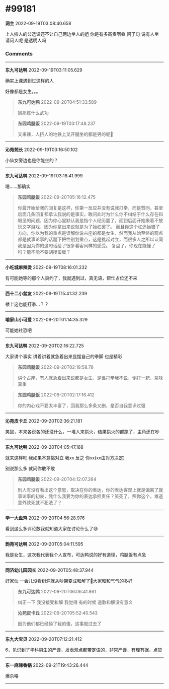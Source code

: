 # #99181

**洞主** 2022-09-19T03:08:40.658

上人挤人的公选课还不让自己两边坐人的姐 你是有多高贵啊😅
问了句 说有人坐
 请问人呢 是透明人吗

### Comments

---

**东九可达鸭** 2022-09-19T03:11:05.629

确实上课遇到过这样的人

好像都是女生。。。

> **东九可达鸭** 2022-09-20T04:51:33.589
> 
> 搁那练什么武功


> **东园鸡腿饭** 2022-09-19T03:17:48.237
> 
> 又来辣，人挤人的地铁上叉开腿坐的都是男的呢🤣


---

**沁苑苑长** 2022-09-19T03:16:50.102

小仙女旁边也是你能坐的？

---

**东九可达鸭** 2022-09-19T03:18:41.999

嗯……那确实

> **东园鸡腿饭** 2022-09-20T05:16:12.475
> 
> 你最开始给我的回复是这样，你第一反应并没有说我打拳，而是赞同，甚至后面几条回复都承认我说的是事实，敢问此时为什么你不纠结于什么存在和眼见的问题，因为你心里默认我是指个人经历罢了，而到后面开始揪着不放玩文字游戏，因为你拿出来说就是为了抬杠罢了。
而且你这个杠还抬错了方向，你以为我的重点是误解你说占座的都是女生，然而我从始至终的观点都是就事论事的话题下把性别划重点，这是挑起对立，而很多人之所以认同我是因为你的这句话给了很多看客同样的感受。
复盘了，你现在能懂了吗？能不能不要胡搅蛮缠？


---

**小吃城麻辣烫** 2022-09-19T08:16:01.232

有可能她等的那个人爽约了，我就遇到过，真无语，帮忙占位还不来

---

**西十二小盆友** 2022-09-19T15:41:32.239

楼上这也能打拳…？？

---

**喻家山小可爱** 2022-09-20T01:14:35.329

可能她社恐吧

---

**东九可达鸭** 2022-09-20T02:16:22.725

大家讲个事实
讲着讲着就急着出来显摆自己的拳脚
也是精彩

> **东园鸡腿饭** 2022-09-20T02:18:58.78
> 
> 讲个占座，有人就急着出来说都是女生，是谁打拳我不说，倒打一耙，茶味真重


> **东园鸡腿饭** 2022-09-20T02:17:16.412
> 
> 你的内心戏不要太丰富了，回我那么多条又删，是否自我意识过强


---

**沁苑皮卡丘** 2022-09-20T02:36:21.181

笑鼠，本来各说各的还没什么，一堆人来拱火，结果拱火的都跑了，主角还在吵

---

**东九可达鸭** 2022-09-20T04:05:47.188

就来这样吧 
我如果本意挑对立
我xx
反之
你xx(xx由对方决定)

别说那么多 就问你敢不敢

> **东园鸡腿饭** 2022-09-20T04:12:07.264
> 
> 别人有没有看出这个意思，取决在你的表达，你的表达客观上就是偏离了就事论事的初衷，凭什么我要为你的表达承担责任？笑死了，照你这个，难道意外致死就不犯法了？


---

**学一大盘鸡** 2022-09-20T04:56:28.976

看到这么多评论数我就知道大家在讨论什么了😅

---

**韵苑可达鸭** 2022-09-20T05:04:11.595

我是女生，这次我代表我个人宣布，可达鸭说的好有道理，鸡腿饭有点急

---

**同济幼儿园园长** 2022-09-20T05:48:37.944

好家伙 一会儿没看树洞就从吵架变成和解了🤣大家和和气气的多好

> **东九可达鸭** 2022-09-20T06:06:41.861
> 
> 纠正一下 
我没接受和解
我觉得 有的时候 道歉和解没有意义


> **沁苑皮卡丘** 2022-09-20T05:52:40.543
> 
> 因为他们都已经舔了我的蛋，这事就过去了


---

**东九大宝贝** 2022-09-20T07:12:21.412

6，见识到了华科男生的严谨，发表观点都带定语的，非常严谨，有理有据，点赞

---

**东一麻辣香锅** 2022-09-21T19:43:26.444

爆杀咯

---

